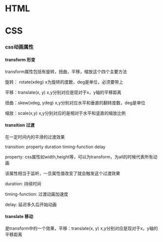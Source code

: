 # HTML

# CSS

### css动画属性

#### transform 形变

transform属性包括有旋转，扭曲，平移，缩放这个四个主要方法

旋转： rotate(xdeg) x为旋转的度数，deg是单位，必须要带上

平移：translate(x, y) x,y分别对应是现对于x，y轴的平移距离

扭曲：skew(xdeg, ydeg) x,y分别对应水平和垂直的翻转度数，deg是单位

缩放：scale(x,y) x,y分别对应的是相对于水平和竖直的缩放比例

#### transition 过渡

在一定时间内的平滑的过渡效果

transition: property duration timing-function delay

property: css属性如width,height等，可以为transform，为all的时候代表所有动画

该属性相当于监听，一旦属性值改变了就会触发这个过渡效果

duration: 持续时间

timing-function: 过渡动画加速度

delay: 延迟多久后开始动画

#### translate 移动

是transform中的一个效果，平移：translate(x, y) x,y分别对应是现对于x，y轴的平移距离

